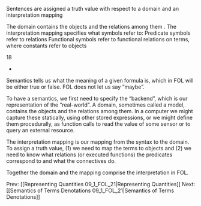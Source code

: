﻿Sentences are assigned a truth value with respect to a domain and an interpretation mapping

The domain contains the objects and the relations among them .
The interpretation mapping specifies what symbols refer to:
Predicate symbols refer to relations
Functional symbols refer to functional relations on terms, where constants  refer to objects

18

*
Semantics tells us what the meaning of a given formula is, which in FOL will be either true or false.  FOL does not let us say “maybe”.

To have a semantics, we first need to specify the “backend”, which is our representation of the “real-world”. A domain, sometimes called a model, contains the objects and the relations among them. In a computer we might capture these statically,  using other stored expressions, or we might define them procedurally, as function calls to read the value of some sensor or to query an external resource.

The interpretation mapping is our mapping from the syntax to the domain. To assign a truth value, (1) we  need to map the terms to objects and (2) we need to know what relations (or executed functions) the predicates correspond to and what the connectives do. 

Together the domain and the mapping comprise the interpretation in FOL.


Prev: [[Representing Quantities 09_1_FOL_21|Representing Quantities]]
Next: [[Semantics of Terms Denotations 09_1_FOL_21|Semantics of Terms Denotations]]